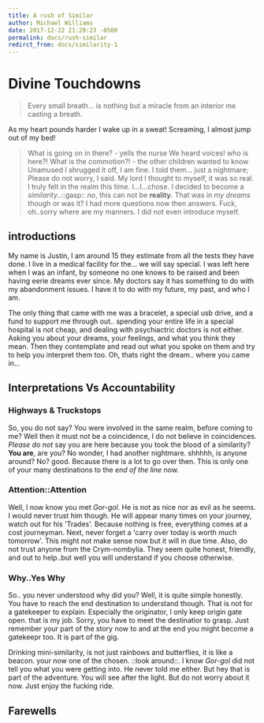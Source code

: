 ```yaml
---
title: A rush of Similar
author: Michael Williams
date: 2017-12-22 21:29:23 -0500
permalink: docs/rush-similar
redirct_from: docs/similarity-1
---
```

# Divine Touchdowns

> Every small breath... is nothing but a miracle from an interior me casting a breath.

As my heart pounds harder I wake up in a sweat! Screaming, I almost jump out of my bed!
> What is going on in there? - yells the nurse
> We heard voices! who is here?! What is the commotion?! - the other children wanted to know
Unamused I shrugged it off, I am fine. I told them... just a nightmare; Please do not worry, I said. My lord I thought to myself, it was so real. I truly felt in the realm this time. I...I...chose. I decided to become a _similarity_..::gasp:: _no_, this can not be **reality**. That was in _my dreams_ though or was it? I had more questions now then answers. Fuck, oh..sorry where are my manners. I did not even introduce myself.

## introductions

My name is Justin, I am around 15 they estimate from all the tests they have done. I live in a medical facility for the... we will say special. I was left here when I was an infant, by someone no one knows to be raised and been having eerie dreams ever since. My doctors say it has something to do with my abandonment issues. I have it to do with my future, my past, and who I am.

The only thing that came with me was a bracelet, a special usb drive, and a fund to support me through out.. spending your entire life in a special hospital is not cheap, and dealing with psychiactric doctors is not either. Asking you about your dreams, your feelings, and what you think they mean. Then they contemplate and read out what you spoke on them and try to help you interpret them too.
Oh, thats right the dream.. where you came in...

## Interpretations Vs Accountability

### Highways & Truckstops

So, you do not say? You were involved in the same realm, before coming to me? Well then it must not be a coincidence, I do not believe in coincidences. _Please do not_ say you are here because you took the blood of a similarity? **You are**, are you? No wonder, I had another nightmare. shhhhh, is anyone around? No? good. Because there is a lot to go over then. This is only one of your many destinations to the _end of the line_ now.

### Attention::Attention

Well, I now know you met _Gor-gol_. He is not as nice nor as evil as he seems. I would never trust him though. He will appear many times on your journey, watch out for his 'Trades'. Because nothing is free, everything comes at a cost journeyman. Next, never forget a 'carry over today is worth much tomorrow'. This might not make sense now but it will in due time. Also, do not trust anyone from the Crym-nombylia. They seem quite honest, friendly, and out to help..but well you will understand if you choose otherwise.

### Why..Yes Why

So.. you never understood why did you? Well, it is quite simple honestly. You have to reach the end destination to understand though. That is not for a gatekeeper to explain. Especially the originator, I only keep origin gate open. that is my job. Sorry, you have to meet the destinatior to grasp. Just remember your part of the story now to and at the end you might become a gatekeepr too.
It is part of the gig.

Drinking mini-similarity, is not just rainbows and butterflies, it is like a beacon. your now one of the chosen. ::look around::.
I know _Gor-gol_ did not tell you what you were getting into. He never told me either. But hey that is part of the adventure. You will see after the light. But do not worry about it now. Just enjoy the fucking ride. 

## Farewells

